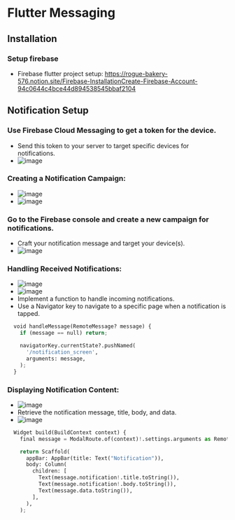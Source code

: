 # Flutter Messaging

## Installation

### Setup firebase

- Firebase flutter project setup: https://rogue-bakery-576.notion.site/Firebase-InstallationCreate-Firebase-Account-94c0644c4bce44d894538545bbaf2104

## Notification Setup

### Use Firebase Cloud Messaging to get a token for the device.
- Send this token to your server to target specific devices for notifications.
- ![image](https://github.com/AdonisZK/Flutter-Push-Notification/assets/48209612/b7a88ca1-655b-48ad-a0bc-2af9945704f6)

### Creating a Notification Campaign:
- ![image](https://github.com/AdonisZK/Flutter-Push-Notification/assets/48209612/9f23165c-82d5-4582-a9ac-2e7f7c530d55)
- ![image](https://github.com/AdonisZK/Flutter-Push-Notification/assets/48209612/1839fe34-2ddb-4d94-bdf1-1b05e9639f6f)

### Go to the Firebase console and create a new campaign for notifications.
- Craft your notification message and target your device(s).
- ![image](https://github.com/AdonisZK/Flutter-Push-Notification/assets/48209612/eb31a750-7004-4530-b4e1-6b7dbaf4777b)

### Handling Received Notifications:
- ![image](https://github.com/AdonisZK/Flutter-Push-Notification/assets/48209612/13d9778c-4b29-45a2-a5e3-b4fcd69ae199)
- ![image](https://github.com/AdonisZK/Flutter-Push-Notification/assets/48209612/09bb3ad6-697b-4f4a-a62a-b3cdf770efe9)
- Implement a function to handle incoming notifications.
- Use a Navigator key to navigate to a specific page when a notification is tapped.
```python
  void handleMessage(RemoteMessage? message) {
    if (message == null) return;

    navigatorKey.currentState?.pushNamed(
      '/notification_screen',
      arguments: message,
    );
  }
```
### Displaying Notification Content:
- ![image](https://github.com/AdonisZK/Flutter-Push-Notification/assets/48209612/11268880-ba74-4404-8685-fe5b2afdde8a)
- Retrieve the notification message, title, body, and data.
- ![image](https://github.com/AdonisZK/Flutter-Push-Notification/assets/48209612/15014769-d135-405b-965d-e57b9e2e09ec)
```python
  Widget build(BuildContext context) {
    final message = ModalRoute.of(context)!.settings.arguments as RemoteMessage;

    return Scaffold(
      appBar: AppBar(title: Text("Notification")),
      body: Column(
        children: [
          Text(message.notification!.title.toString()),
          Text(message.notification!.body.toString()),
          Text(message.data.toString()),
        ],
      ),
    );
```
